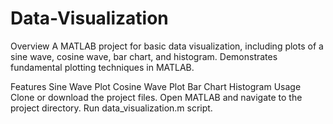 # Data-Visualization
Overview
A MATLAB project for basic data visualization, including plots of a sine wave, cosine wave, bar chart, and histogram. Demonstrates fundamental plotting techniques in MATLAB.

Features
Sine Wave Plot
Cosine Wave Plot
Bar Chart
Histogram
Usage
Clone or download the project files.
Open MATLAB and navigate to the project directory.
Run data_visualization.m script.
